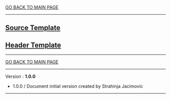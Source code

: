 [GO BACK TO MAIN PAGE](../README.md)

---
## [Source Template](source_file_template.md)

## [Header Template](header_file_template.md)

---

[GO BACK TO MAIN PAGE](../README.md)

---

Version : **1.0.0**

- 1.0.0 / Document initial version created by Strahinja Jacimovic

---
